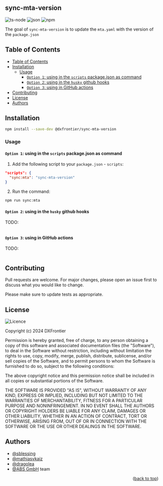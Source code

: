 <h2> sync-mta-version </h2>

![ts-node](https://img.shields.io/badge/ts--node-3178C6?style=for-the-badge&logo=ts-node&logoColor=white)
![json](https://img.shields.io/badge/json-5E5C5C?style=for-the-badge&logo=json&logoColor=white)
![npm](https://img.shields.io/badge/npm-CB3837?style=for-the-badge&logo=npm&logoColor=white)

The goal of `sync-mta-version` is to update the `mta.yaml` with the version of the `package.json`

## Table of Contents

- [Table of Contents](#table-of-contents)
- [Installation](#installation)
  - [Usage](#usage)
    - [`Option 1`: using in the `scripts` package.json as command](#option-1-using-in-the-scripts-packagejson-as-command)
    - [`Option 2`: using in the `husky` github hooks](#option-2-using-in-the-husky-github-hooks)
    - [`Option 3`: using in GitHub actions](#option-3-using-in-github-actions)
- [Contributing](#contributing)
- [License](#license)
- [Authors](#authors)

## Installation

```bash
npm install --save-dev @dxfrontier/sync-mta-version
```

### Usage

#### `Option 1`: using in the `scripts` package.json as command 

1. Add the following script to your `package.json` - `scripts`: 
   
```json
"scripts": {
  "sync:mta": "sync-mta-version"
}
```

2. Run the command: 

```bash
npm run sync:mta
```

#### `Option 2`: using in the `husky` github hooks

TODO:

```bash

```

#### `Option 3`: using in GitHub actions

TODO:

```bash

```

## Contributing

Pull requests are welcome. For major changes, please open an issue first
to discuss what you would like to change.

Please make sure to update tests as appropriate.

## License

![Licence](https://img.shields.io/github/license/Ileriayo/markdown-badges?style=for-the-badge)

Copyright (c) 2024 DXFrontier

Permission is hereby granted, free of charge, to any person obtaining a copy
of this software and associated documentation files (the "Software"), to deal
in the Software without restriction, including without limitation the rights
to use, copy, modify, merge, publish, distribute, sublicense, and/or sell
copies of the Software, and to permit persons to whom the Software is
furnished to do so, subject to the following conditions:

The above copyright notice and this permission notice shall be included in all
copies or substantial portions of the Software.

THE SOFTWARE IS PROVIDED "AS IS", WITHOUT WARRANTY OF ANY KIND, EXPRESS OR
IMPLIED, INCLUDING BUT NOT LIMITED TO THE WARRANTIES OF MERCHANTABILITY,
FITNESS FOR A PARTICULAR PURPOSE AND NONINFRINGEMENT. IN NO EVENT SHALL THE
AUTHORS OR COPYRIGHT HOLDERS BE LIABLE FOR ANY CLAIM, DAMAGES OR OTHER
LIABILITY, WHETHER IN AN ACTION OF CONTRACT, TORT OR OTHERWISE, ARISING FROM,
OUT OF OR IN CONNECTION WITH THE SOFTWARE OR THE USE OR OTHER DEALINGS IN THE
SOFTWARE.

## Authors

- [@sblessing](https://github.com/sblessing)
- [@mathiasvkaiz](https://github.com/mathiasvkaiz)
- [@dragolea](https://github.com/dragolea)
- [@ABS GmbH](https://www.abs-gmbh.de/) team

<p align="right">(<a href="#table-of-contents">back to top</a>)</p>
